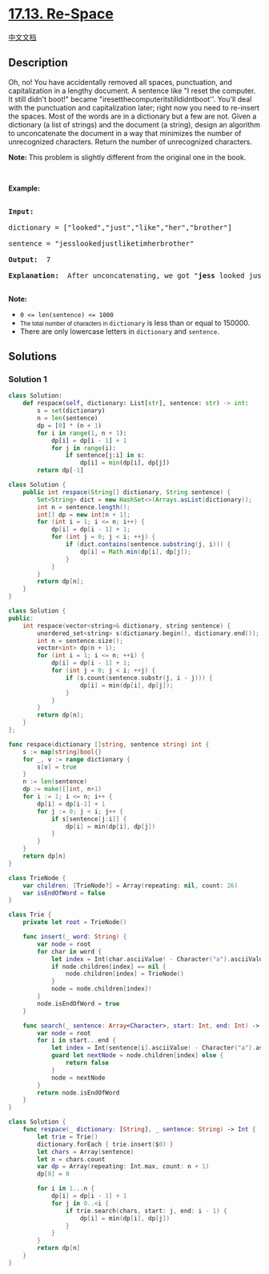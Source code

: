 # [17.13. Re-Space](https://leetcode.cn/problems/re-space-lcci)

[中文文档](/lcci/17.13.Re-Space/README.md)

## Description

<p>Oh, no! You have accidentally removed all spaces, punctuation, and capitalization in a lengthy document. A sentence like &quot;I reset the computer. It still didn&#39;t boot!&quot; became &quot;iresetthecomputeritstilldidntboot&#39;&#39;. You&#39;ll deal with the punctuation and capi&shy;talization later; right now you need to re-insert the spaces. Most of the words are in a dictionary but a few are not. Given a dictionary (a list of strings) and the document (a string), design an algorithm to unconcatenate the document in a way that minimizes the number of unrecognized characters. Return the number of unrecognized characters.</p>

<p><strong>Note: </strong>This&nbsp;problem is slightly different from the original one in the book.</p>

<p>&nbsp;</p>

<p><strong>Example: </strong></p>

<pre>

<strong>Input: </strong>

dictionary = [&quot;looked&quot;,&quot;just&quot;,&quot;like&quot;,&quot;her&quot;,&quot;brother&quot;]

sentence = &quot;jesslookedjustliketimherbrother&quot;

<strong>Output: </strong> 7

<strong>Explanation: </strong> After unconcatenating, we got &quot;<strong>jess</strong> looked just like <strong>tim</strong> her brother&quot;, which containing 7 unrecognized characters.

</pre>

<p><strong>Note: </strong></p>

<ul>
	<li><code>0 &lt;= len(sentence) &lt;= 1000</code></li>
	<li><code><font face="sans-serif, Arial, Verdana, Trebuchet MS">The total number of characters in&nbsp;</font>dictionary</code>&nbsp;is less than or equal to 150000.</li>
	<li>There are only lowercase letters in&nbsp;<code>dictionary</code>&nbsp;and&nbsp;<code>sentence</code>.</li>
</ul>

## Solutions

### Solution 1

<!-- tabs:start -->

```python
class Solution:
    def respace(self, dictionary: List[str], sentence: str) -> int:
        s = set(dictionary)
        n = len(sentence)
        dp = [0] * (n + 1)
        for i in range(1, n + 1):
            dp[i] = dp[i - 1] + 1
            for j in range(i):
                if sentence[j:i] in s:
                    dp[i] = min(dp[i], dp[j])
        return dp[-1]
```

```java
class Solution {
    public int respace(String[] dictionary, String sentence) {
        Set<String> dict = new HashSet<>(Arrays.asList(dictionary));
        int n = sentence.length();
        int[] dp = new int[n + 1];
        for (int i = 1; i <= n; i++) {
            dp[i] = dp[i - 1] + 1;
            for (int j = 0; j < i; ++j) {
                if (dict.contains(sentence.substring(j, i))) {
                    dp[i] = Math.min(dp[i], dp[j]);
                }
            }
        }
        return dp[n];
    }
}
```

```cpp
class Solution {
public:
    int respace(vector<string>& dictionary, string sentence) {
        unordered_set<string> s(dictionary.begin(), dictionary.end());
        int n = sentence.size();
        vector<int> dp(n + 1);
        for (int i = 1; i <= n; ++i) {
            dp[i] = dp[i - 1] + 1;
            for (int j = 0; j < i; ++j) {
                if (s.count(sentence.substr(j, i - j))) {
                    dp[i] = min(dp[i], dp[j]);
                }
            }
        }
        return dp[n];
    }
};
```

```go
func respace(dictionary []string, sentence string) int {
	s := map[string]bool{}
	for _, v := range dictionary {
		s[v] = true
	}
	n := len(sentence)
	dp := make([]int, n+1)
	for i := 1; i <= n; i++ {
		dp[i] = dp[i-1] + 1
		for j := 0; j < i; j++ {
			if s[sentence[j:i]] {
				dp[i] = min(dp[i], dp[j])
			}
		}
	}
	return dp[n]
}
```

```swift
class TrieNode {
    var children: [TrieNode?] = Array(repeating: nil, count: 26)
    var isEndOfWord = false
}

class Trie {
    private let root = TrieNode()

    func insert(_ word: String) {
        var node = root
        for char in word {
            let index = Int(char.asciiValue! - Character("a").asciiValue!)
            if node.children[index] == nil {
                node.children[index] = TrieNode()
            }
            node = node.children[index]!
        }
        node.isEndOfWord = true
    }

    func search(_ sentence: Array<Character>, start: Int, end: Int) -> Bool {
        var node = root
        for i in start...end {
            let index = Int(sentence[i].asciiValue! - Character("a").asciiValue!)
            guard let nextNode = node.children[index] else {
                return false
            }
            node = nextNode
        }
        return node.isEndOfWord
    }
}

class Solution {
    func respace(_ dictionary: [String], _ sentence: String) -> Int {
        let trie = Trie()
        dictionary.forEach { trie.insert($0) }
        let chars = Array(sentence)
        let n = chars.count
        var dp = Array(repeating: Int.max, count: n + 1)
        dp[0] = 0

        for i in 1...n {
            dp[i] = dp[i - 1] + 1
            for j in 0..<i {
                if trie.search(chars, start: j, end: i - 1) {
                    dp[i] = min(dp[i], dp[j])
                }
            }
        }
        return dp[n]
    }
}
```

<!-- tabs:end -->

<!-- end -->
